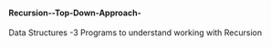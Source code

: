 #### Recursion--Top-Down-Approach-
Data Structures -3 Programs to understand working with Recursion
